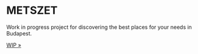 # METSZET
Work in progress project for discovering the best places for your needs in Budapest.

[WIP »](https://simonbalazs.xyz/metszet/)  